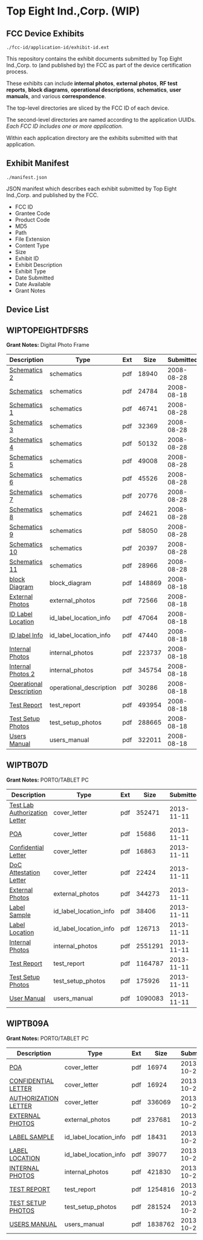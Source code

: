 # Top Eight Ind.,Corp. (WIP)
## FCC Device Exhibits

```
./fcc-id/application-id/exhibit-id.ext
```

This repository contains the exhibit documents submitted by Top Eight Ind.,Corp. to (and published by) the FCC as part of the device certification process.

These exhibits can include **internal photos**, **external photos**, **RF test reports**, **block diagrams**, **operational descriptions**, **schematics**, **user manuals**, and various **correspondence**.

The top-level directories are sliced by the FCC ID of each device.

The second-level directories are named according to the application UUIDs. *Each FCC ID includes one or more application.*

Within each application directory are the exhibits submitted with that application. 

## Exhibit Manifest

```
./manifest.json
```

JSON manifest which describes each exhibit submitted by Top Eight Ind.,Corp. and published by the FCC.

- FCC ID
- Grantee Code
- Product Code
- MD5
- Path
- File Extension
- Content Type
- Size
- Exhibit ID
- Exhibit Description
- Exhibit Type
- Date Submitted
- Date Available
- Grant Notes

## Device List
## WIPTOPEIGHTDFSRS
**Grant Notes:** Digital Photo Frame

| Description | Type | Ext | Size | Submitted | Available |
| ----------- | ---- | --- | ---- | --------- | --------- |
| [Schematics 2](WIPTOPEIGHTDFSRS/7ab6fa13fd11a5782e76587f1f5e9e9d/991583.pdf) | schematics | pdf | 18940 | 2008-08-28 | 2008-08-18 |
| [Schematics](WIPTOPEIGHTDFSRS/7ab6fa13fd11a5782e76587f1f5e9e9d/986152.pdf) | schematics | pdf | 24784 | 2008-08-18 | 2008-08-18 |
| [Schematics 1](WIPTOPEIGHTDFSRS/7ab6fa13fd11a5782e76587f1f5e9e9d/991582.pdf) | schematics | pdf | 46741 | 2008-08-28 | 2008-08-18 |
| [Schematics 3](WIPTOPEIGHTDFSRS/7ab6fa13fd11a5782e76587f1f5e9e9d/991584.pdf) | schematics | pdf | 32369 | 2008-08-28 | 2008-08-18 |
| [Schematics 4](WIPTOPEIGHTDFSRS/7ab6fa13fd11a5782e76587f1f5e9e9d/991585.pdf) | schematics | pdf | 50132 | 2008-08-28 | 2008-08-18 |
| [Schematics 5](WIPTOPEIGHTDFSRS/7ab6fa13fd11a5782e76587f1f5e9e9d/991586.pdf) | schematics | pdf | 49008 | 2008-08-28 | 2008-08-18 |
| [Schematics 6](WIPTOPEIGHTDFSRS/7ab6fa13fd11a5782e76587f1f5e9e9d/991587.pdf) | schematics | pdf | 45526 | 2008-08-28 | 2008-08-18 |
| [Schematics 7](WIPTOPEIGHTDFSRS/7ab6fa13fd11a5782e76587f1f5e9e9d/991588.pdf) | schematics | pdf | 20776 | 2008-08-28 | 2008-08-18 |
| [Schematics 8](WIPTOPEIGHTDFSRS/7ab6fa13fd11a5782e76587f1f5e9e9d/991589.pdf) | schematics | pdf | 24621 | 2008-08-28 | 2008-08-18 |
| [Schematics 9](WIPTOPEIGHTDFSRS/7ab6fa13fd11a5782e76587f1f5e9e9d/991590.pdf) | schematics | pdf | 58050 | 2008-08-28 | 2008-08-18 |
| [Schematics 10](WIPTOPEIGHTDFSRS/7ab6fa13fd11a5782e76587f1f5e9e9d/991591.pdf) | schematics | pdf | 20397 | 2008-08-28 | 2008-08-18 |
| [Schematics 11](WIPTOPEIGHTDFSRS/7ab6fa13fd11a5782e76587f1f5e9e9d/991592.pdf) | schematics | pdf | 28966 | 2008-08-28 | 2008-08-18 |
| [block Diagram](WIPTOPEIGHTDFSRS/7ab6fa13fd11a5782e76587f1f5e9e9d/986147.pdf) | block_diagram | pdf | 148869 | 2008-08-18 | 2008-08-18 |
| [External Photos](WIPTOPEIGHTDFSRS/7ab6fa13fd11a5782e76587f1f5e9e9d/986148.pdf) | external_photos | pdf | 72566 | 2008-08-18 | 2008-08-18 |
| [ID Label Location](WIPTOPEIGHTDFSRS/7ab6fa13fd11a5782e76587f1f5e9e9d/986150.pdf) | id_label_location_info | pdf | 47064 | 2008-08-18 | 2008-08-18 |
| [ID label Info](WIPTOPEIGHTDFSRS/7ab6fa13fd11a5782e76587f1f5e9e9d/986151.pdf) | id_label_location_info | pdf | 47440 | 2008-08-18 | 2008-08-18 |
| [Internal Photos](WIPTOPEIGHTDFSRS/7ab6fa13fd11a5782e76587f1f5e9e9d/986146.pdf) | internal_photos | pdf | 223737 | 2008-08-18 | 2008-08-18 |
| [Internal Photos 2](WIPTOPEIGHTDFSRS/7ab6fa13fd11a5782e76587f1f5e9e9d/986149.pdf) | internal_photos | pdf | 345754 | 2008-08-18 | 2008-08-18 |
| [Operational Description](WIPTOPEIGHTDFSRS/7ab6fa13fd11a5782e76587f1f5e9e9d/986156.pdf) | operational_description | pdf | 30286 | 2008-08-18 | 2008-08-18 |
| [Test Report](WIPTOPEIGHTDFSRS/7ab6fa13fd11a5782e76587f1f5e9e9d/986153.pdf) | test_report | pdf | 493954 | 2008-08-18 | 2008-08-18 |
| [Test Setup Photos](WIPTOPEIGHTDFSRS/7ab6fa13fd11a5782e76587f1f5e9e9d/986154.pdf) | test_setup_photos | pdf | 288665 | 2008-08-18 | 2008-08-18 |
| [Users Manual](WIPTOPEIGHTDFSRS/7ab6fa13fd11a5782e76587f1f5e9e9d/986155.pdf) | users_manual | pdf | 322011 | 2008-08-18 | 2008-08-18 |
## WIPTB07D
**Grant Notes:** PORTO/TABLET PC

| Description | Type | Ext | Size | Submitted | Available |
| ----------- | ---- | --- | ---- | --------- | --------- |
| [Test Lab Authorization Letter](WIPTB07D/dd00a8e80f3d51cdc22f22a33c855057/2116061.pdf) | cover_letter | pdf | 352471 | 2013-11-11 | 2013-11-11 |
| [POA](WIPTB07D/dd00a8e80f3d51cdc22f22a33c855057/2116062.pdf) | cover_letter | pdf | 15686 | 2013-11-11 | 2013-11-11 |
| [Confidential Letter](WIPTB07D/dd00a8e80f3d51cdc22f22a33c855057/2116063.pdf) | cover_letter | pdf | 16863 | 2013-11-11 | 2013-11-11 |
| [DoC Attestation Letter](WIPTB07D/dd00a8e80f3d51cdc22f22a33c855057/2116065.pdf) | cover_letter | pdf | 22424 | 2013-11-11 | 2013-11-11 |
| [External Photos](WIPTB07D/dd00a8e80f3d51cdc22f22a33c855057/2116060.pdf) | external_photos | pdf | 344273 | 2013-11-11 | 2013-11-11 |
| [Label Sample](WIPTB07D/dd00a8e80f3d51cdc22f22a33c855057/2116056.pdf) | id_label_location_info | pdf | 38406 | 2013-11-11 | 2013-11-11 |
| [Label Location](WIPTB07D/dd00a8e80f3d51cdc22f22a33c855057/2116057.pdf) | id_label_location_info | pdf | 126713 | 2013-11-11 | 2013-11-11 |
| [Internal Photos](WIPTB07D/dd00a8e80f3d51cdc22f22a33c855057/2116064.pdf) | internal_photos | pdf | 2551291 | 2013-11-11 | 2013-11-11 |
| [Test Report](WIPTB07D/dd00a8e80f3d51cdc22f22a33c855057/2116058.pdf) | test_report | pdf | 1164787 | 2013-11-11 | 2013-11-11 |
| [Test Setup Photos](WIPTB07D/dd00a8e80f3d51cdc22f22a33c855057/2116059.pdf) | test_setup_photos | pdf | 175926 | 2013-11-11 | 2013-11-11 |
| [User Manual](WIPTB07D/dd00a8e80f3d51cdc22f22a33c855057/2116055.pdf) | users_manual | pdf | 1090083 | 2013-11-11 | 2013-11-11 |
## WIPTB09A
**Grant Notes:** PORTO/TABLET PC

| Description | Type | Ext | Size | Submitted | Available |
| ----------- | ---- | --- | ---- | --------- | --------- |
| [POA](WIPTB09A/702ee651156858264534ad68f78abe1e/2102298.pdf) | cover_letter | pdf | 16974 | 2013-10-25 | 2013-10-25 |
| [CONFIDENTIAL LETTER](WIPTB09A/702ee651156858264534ad68f78abe1e/2102299.pdf) | cover_letter | pdf | 16924 | 2013-10-25 | 2013-10-25 |
| [AUTHORIZATION LETTER](WIPTB09A/702ee651156858264534ad68f78abe1e/2102306.pdf) | cover_letter | pdf | 336069 | 2013-10-25 | 2013-10-25 |
| [EXTERNAL PHOTOS](WIPTB09A/702ee651156858264534ad68f78abe1e/2102302.pdf) | external_photos | pdf | 237681 | 2013-10-25 | 2013-10-25 |
| [LABEL SAMPLE](WIPTB09A/702ee651156858264534ad68f78abe1e/2102304.pdf) | id_label_location_info | pdf | 18431 | 2013-10-25 | 2013-10-25 |
| [LABEL LOCATION](WIPTB09A/702ee651156858264534ad68f78abe1e/2102305.pdf) | id_label_location_info | pdf | 39077 | 2013-10-25 | 2013-10-25 |
| [INTERNAL PHOTOS](WIPTB09A/702ee651156858264534ad68f78abe1e/2102301.pdf) | internal_photos | pdf | 421830 | 2013-10-25 | 2013-10-25 |
| [TEST REPORT](WIPTB09A/702ee651156858264534ad68f78abe1e/2102300.pdf) | test_report | pdf | 1254816 | 2013-10-25 | 2013-10-25 |
| [TEST SETUP PHOTOS](WIPTB09A/702ee651156858264534ad68f78abe1e/2102303.pdf) | test_setup_photos | pdf | 281524 | 2013-10-25 | 2013-10-25 |
| [USERS MANUAL](WIPTB09A/702ee651156858264534ad68f78abe1e/2102297.pdf) | users_manual | pdf | 1838762 | 2013-10-25 | 2013-10-25 |
